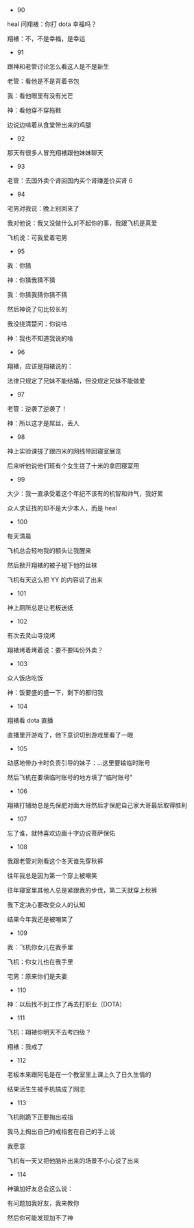 <ul>
<li>90</li>
</ul>
<p> heal 问翔裱：你打 dota 幸福吗？</p>
<p> 翔裱：不，不是幸福，是幸运</p>
<ul>
<li>91</li>
</ul>
<p> 跟神和老管讨论怎么看这人是不是新生</p>
<p> 老管：看他是不是背着书包</p>
<p> 我：看他眼里有没有光芒</p>
<p> 神：看他穿不穿拖鞋</p>
<p> 边说边啃着从食堂带出来的鸡腿</p>
<ul>
<li>92</li>
</ul>
<p> 那天有很多人冒充翔裱跟他妹妹聊天</p>
<ul>
<li>93</li>
</ul>
<p> 老管：去国外卖个肾回国内买个肾赚差价买肾 6</p>
<ul>
<li>94</li>
</ul>
<p> 宅男对我说：晚上别回来了</p>
<p> 我对他说：我又没做什么对不起你的事，我跟飞机是真爱</p>
<p> 飞机说：可我爱着宅男</p>
<ul>
<li>95</li>
</ul>
<p> 我：你猜</p>
<p> 神：你猜我猜不猜</p>
<p> 我：你猜我猜你猜不猜</p>
<p> 然后神说了句比较长的</p>
<p> 我没绕清楚问：你说啥</p>
<p> 神：我也不知道我说的啥</p>
<ul>
<li>96</li>
</ul>
<p> 翔裱，应该是翔裱说的：</p>
<p> 法律只规定了兄妹不能结婚，但没规定兄妹不能做爱</p>
<ul>
<li>97</li>
</ul>
<p> 老管：逆袭了逆袭了！</p>
<p> 神：所以这才是屌丝，丢人</p>
<ul>
<li>98</li>
</ul>
<p> 神上实验课搓了跟四米的网线带回寝室展览</p>
<p> 后来听他说他们班有个女生搓了十米的拿回寝室用</p>
<ul>
<li>99</li>
</ul>
<p> 大少：我一直承受着这个年纪不该有的机智和帅气，我好累</p>
<p> 众人求证找的却不是大少本人，而是 heal</p>
<ul>
<li>100</li>
</ul>
<p> 每天清晨</p>
<p> 飞机总会轻吻我的额头让我醒来</p>
<p> 然后掀开翔裱的被子褪下他的丝袜</p>
<p> 飞机有天这么把 YY 的内容说了出来</p>
<ul>
<li>101</li>
</ul>
<p> 神上厕所总是让老板送纸</p>
<ul>
<li>102</li>
</ul>
<p> 有次去灵山寺烧烤</p>
<p> 翔裱烤着烤着说：要不要叫份外卖？</p>
<ul>
<li>103</li>
</ul>
<p> 众人饭店吃饭</p>
<p> 神：饭要盛的盛一下，剩下的都归我</p>
<ul>
<li>104</li>
</ul>
<p> 翔裱看 dota 直播</p>
<p> 直播里开游戏了，他下意识切到游戏里看了一眼</p>
<ul>
<li>105</li>
</ul>
<p> 动感地带办卡时负责引导的妹子：...这里要输临时账号</p>
<p> 然后飞机在要填临时账号的地方填了“临时账号”</p>
<ul>
<li>106</li>
</ul>
<p> 翔裱打辅助总是先保肥对面大哥然后才保肥自己家大哥最后取得胜利</p>
<ul>
<li>107</li>
</ul>
<p> 忘了谁，就特喜欢边画十字边说菩萨保佑</p>
<ul>
<li>108</li>
</ul>
<p> 我跟老管对刚看这个冬天谁先穿秋裤</p>
<p> 往年我总是因为第一个穿上被嘲笑</p>
<p> 往年寝室里其他人总是紧跟我的步伐，第二天就穿上秋裤</p>
<p> 我下定决心要改变众人的认知</p>
<p> 结果今年我还是被嘲笑了</p>
<ul>
<li>109</li>
</ul>
<p> 我：飞机你女儿在我手里</p>
<p> 飞机：你女儿也在我手里</p>
<p> 宅男：原来你们是夫妻</p>
<ul>
<li>110</li>
</ul>
<p> 神：以后找不到工作了再去打职业（DOTA）</p>
<ul>
<li>111</li>
</ul>
<p> 飞机：翔裱你明天不去考四级？</p>
<p> 翔裱：我戒了</p>
<ul>
<li>112</li>
</ul>
<p> 老板本来跟阿毛是在一个教室里上课上久了日久生情的</p>
<p> 结果活生生被手机搞成了网恋</p>
<ul>
<li>113</li>
</ul>
<p> 飞机刚跪下正要掏出戒指</p>
<p> 我马上掏出自己的戒指套在自己的手上说</p>
<p> 我愿意</p>
<p> 飞机有一天又把他脑补出来的场景不小心说了出来</p>
<ul>
<li>114</li>
</ul>
<p> 神骗加好友总会这么说：</p>
<p> 有问题加我好友，我来教你</p>
<p> 然后你可能发现加不了神</p>
